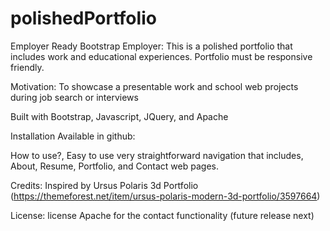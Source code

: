 # polishedPortfolio
Employer Ready Bootstrap Employer:
This is a polished portfolio that includes work and educational experiences. Portfolio must be responsive friendly.

Motivation: 
To showcase a presentable work and school web projects during job search or interviews

Built with Bootstrap, Javascript, JQuery, and Apache

Installation
Available in github: 

How to use?,
Easy to use very straightforward navigation that includes, About, Resume, Portfolio, and Contact web pages.

Credits:
Inspired by Ursus Polaris 3d Portfolio (https://themeforest.net/item/ursus-polaris-modern-3d-portfolio/3597664) 

License:
license Apache for the contact functionality (future release next) 
